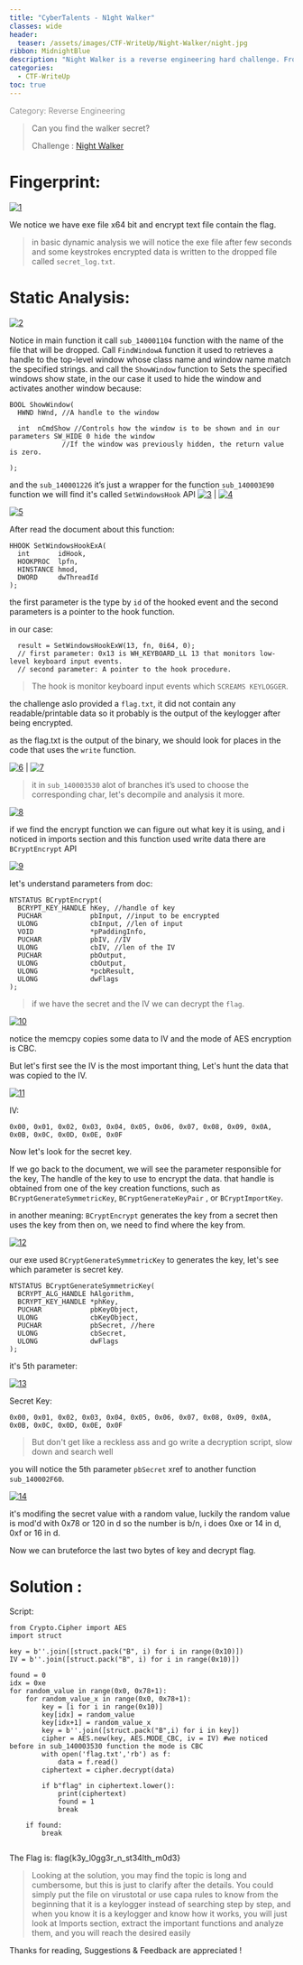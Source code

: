 ```yaml
---
title: "CyberTalents - N1ght Walker"
classes: wide
header:
  teaser: /assets/images/CTF-WriteUp/Night-Walker/night.jpg
ribbon: MidnightBlue
description: "Night Walker is a reverse engineering hard challenge. From the Cyber ​​Talent platform, it is a keylogger used SetWindowsHook API to monitor low-level keyboard input events and used Crypto API`S to encrypt logs and flag"
categories:
  - CTF-WriteUp
toc: true
---
```

<span style="color: #909090">Category: Reverse Engineering</span>

> Can you find the walker secret?
>
> Challenge : [Night Walker](https://cybertalents.com/challenges/malware/night-walker) 

# Fingerprint: 

[![1](/assets/images/CTF-WriteUp/Night-Walker/1.png)](/assets/images/CTF-WriteUp/Night-Walker/1.png)

We notice we have exe file x64 bit and encrypt text file contain the flag.

> in basic dynamic analysis we will notice the exe file after few seconds and some keystrokes encrypted data is written to the dropped file called `secret_log.txt`. 
>

# Static Analysis:

[![2](/assets/images/CTF-WriteUp/Night-Walker/2.png)](/assets/images/CTF-WriteUp/Night-Walker/2.png)

Notice in main function it call `sub_140001104` function  with the name of the file that will be dropped.
Call `FindWindowA` function it used to retrieves a handle to the top-level window whose class name and window name match the specified strings. 
and call  the `ShowWindow` function to Sets the specified windows show state, in the our case it used to hide the window and activates another window because:

```
BOOL ShowWindow(
  HWND hWnd, //A handle to the window 
               
  int  nCmdShow //Controls how the window is to be shown and in our parameters SW_HIDE 0 hide the window 
             //If the window was previously hidden, the return value is zero.

);

```
and the `sub_140001226` it’s just a wrapper for the function `sub_140003E90` function we will find it's called `SetWindowsHook` API
[![3](/assets/images/CTF-WriteUp/Night-Walker/3.png)](/assets/images/CTF-WriteUp/Night-Walker/3.png) | [![4](/assets/images/CTF-WriteUp/Night-Walker/4.png)](/assets/images/CTF-WriteUp/Night-Walker/4.png)

[![5](/assets/images/CTF-WriteUp/Night-Walker/5.png)](/assets/images/CTF-WriteUp/Night-Walker/5.png)

After read the document about this function: 

```
HHOOK SetWindowsHookExA(
  int       idHook,
  HOOKPROC  lpfn,
  HINSTANCE hmod,
  DWORD     dwThreadId
);

```
the first parameter is the type by `id` of the hooked event and the second parameters is a pointer to the hook function.

in our case: 

```
  result = SetWindowsHookExW(13, fn, 0i64, 0); 
  // first parameter: 0x13 is WH_KEYBOARD_LL 13 that monitors low-level keyboard input events.
  // second parameter: A pointer to the hook procedure.

```
> The hook is monitor keyboard input events which `SCREAMS KEYLOGGER`.
>

the challenge aslo provided a `flag.txt`, it did not contain any readable/printable data so it probably is the output of the keylogger after being encrypted.

as the flag.txt is the output of the binary, we should look for places in the code that uses the `write` function.

[![6](/assets/images/CTF-WriteUp/Night-Walker/6.png)](/assets/images/CTF-WriteUp/Night-Walker/6.png) | [![7](/assets/images/CTF-WriteUp/Night-Walker/4.png)](/assets/images/CTF-WriteUp/Night-Walker/7.png)

> it in `sub_140003530` alot of branches it’s used to choose the corresponding char, let's decompile and analysis it more.
>

[![8](/assets/images/CTF-WriteUp/Night-Walker/8.png)](/assets/images/CTF-WriteUp/Night-Walker/8.png)

if we find the encrypt function we can figure out what key it is using, and i noticed in imports section and this function used write data there are `BCryptEncrypt` API 

[![9](/assets/images/CTF-WriteUp/Night-Walker/9.png)](/assets/images/CTF-WriteUp/Night-Walker/9.png)

let's understand parameters from doc: 

```
NTSTATUS BCryptEncrypt(
  BCRYPT_KEY_HANDLE hKey, //handle of key 
  PUCHAR            pbInput, //input to be encrypted
  ULONG             cbInput, //len of input
  VOID              *pPaddingInfo,
  PUCHAR            pbIV, //IV
  ULONG             cbIV, //len of the IV
  PUCHAR            pbOutput,
  ULONG             cbOutput,
  ULONG             *pcbResult,
  ULONG             dwFlags
);

```
> if we have the secret and the IV we can decrypt the `flag`.
>

[![10](/assets/images/CTF-WriteUp/Night-Walker/10.png)](/assets/images/CTF-WriteUp/Night-Walker/10.png)

notice the memcpy copies some data to IV and the mode of AES encryption is CBC.

But let's first see the IV is the most important thing, Let's hunt the data that was copied to the IV.

[![11](/assets/images/CTF-WriteUp/Night-Walker/11.png)](/assets/images/CTF-WriteUp/Night-Walker/11.png)

IV:
```
0x00, 0x01, 0x02, 0x03, 0x04, 0x05, 0x06, 0x07, 0x08, 0x09, 0x0A, 0x0B, 0x0C, 0x0D, 0x0E, 0x0F
```

Now let's look for the secret key.

If we go back to the document, we will see the parameter responsible for the key, The handle of the key to use to encrypt the data. that handle is obtained from one of the key creation functions, such as `BCryptGenerateSymmetricKey`, `BCryptGenerateKeyPair` , or `BCryptImportKey`.

in another meaning: 
`BCryptEncrypt` generates the key from a secret then uses the key from then on, we need to find where the key from. 

[![12](/assets/images/CTF-WriteUp/Night-Walker/12.png)](/assets/images/CTF-WriteUp/Night-Walker/12.png)

our exe used `BCryptGenerateSymmetricKey` to generates the key, let's see which parameter is secret key. 

```
NTSTATUS BCryptGenerateSymmetricKey(
  BCRYPT_ALG_HANDLE hAlgorithm,
  BCRYPT_KEY_HANDLE *phKey,
  PUCHAR            pbKeyObject,
  ULONG             cbKeyObject,
  PUCHAR            pbSecret, //here
  ULONG             cbSecret,
  ULONG             dwFlags
);
```

it's 5th parameter:

[![13](/assets/images/CTF-WriteUp/Night-Walker/13.png)](/assets/images/CTF-WriteUp/Night-Walker/13.png)

Secret Key:
```
0x00, 0x01, 0x02, 0x03, 0x04, 0x05, 0x06, 0x07, 0x08, 0x09, 0x0A, 0x0B, 0x0C, 0x0D, 0x0E, 0x0F
```
> But don't get like a reckless ass and go write a decryption script, slow down and search well
> 
you will notice the 5th parameter `pbSecret` xref to another function `sub_140002F60`. 

[![14](/assets/images/CTF-WriteUp/Night-Walker/14.png)](/assets/images/CTF-WriteUp/Night-Walker/14.png)

it's modifing the secret value with a random value, luckily the random value is mod'd with 0x78 or 120 in d so the number is b/n, i does 0xe or 14 in d, 0xf or 16 in d.

Now we can bruteforce the last two bytes of key and decrypt flag.

# Solution :

Script:

```
from Crypto.Cipher import AES
import struct

key = b''.join([struct.pack("B", i) for i in range(0x10)])
IV = b''.join([struct.pack("B", i) for i in range(0x10)])

found = 0
idx = 0xe
for random_value in range(0x0, 0x78+1):
    for random_value_x in range(0x0, 0x78+1):
        key = [i for i in range(0x10)]
        key[idx] = random_value
        key[idx+1] = random_value_x
        key = b''.join([struct.pack("B",i) for i in key])
        cipher = AES.new(key, AES.MODE_CBC, iv = IV) #we noticed before in sub_140003530 function the mode is CBC
        with open('flag.txt','rb') as f:
            data = f.read()
        ciphertext = cipher.decrypt(data)

        if b"flag" in ciphertext.lower():
            print(ciphertext)
            found = 1
            break
        
    if found:
        break     
   
```
The Flag is: flag{k3y_l0gg3r_n_st34lth_m0d3} 

> Looking at the solution, you may find the topic is long and cumbersome, but this is just to clarify after the details. You could simply put the file on virustotal or use capa rules to know from the beginning that it is a keylogger instead of searching step by step, and when you know it is a keylogger and know how it works, you will just look at Imports section, extract the important functions and analyze them, and you will reach the desired easily 
>

Thanks for reading, Suggestions & Feedback are appreciated !
